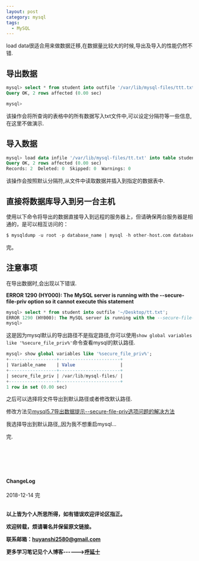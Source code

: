 ```yaml
---
layout: post
category: mysql
tags:
  - MySQL
---
```


load data很适合用来做数据迁移,在数据量比较大的时候,导出及导入的性能仍然不错.

## 导出数据

```SQL
mysql> select * from student into outfile '/var/lib/mysql-files/ttt.txt';
Query OK, 2 rows affected (0.00 sec)

mysql>
```

该操作会将所查询的表格中的所有数据写入txt文件中,可以设定分隔符等一些信息,在这里不做演示.

## 导入数据


```sql
mysql> load data infile '/var/lib/mysql-files/tt.txt' into table student;
Query OK, 2 rows affected (0.00 sec)
Records: 2  Deleted: 0  Skipped: 0  Warnings: 0
```

该操作会按照默认分隔符,从文件中读取数据并插入到指定的数据表中.


## 直接将数据库导入到另一台主机

使用以下命令将导出的数据直接导入到远程的服务器上，但请确保两台服务器是相通的，是可以相互访问的：
```SQL
$ mysqldump -u root -p database_name | mysql -h other-host.com database_name
```


完。

## 注意事项

在导出数据时,会出现以下错误.

**ERROR 1290 (HY000): The MySQL server is running with the --secure-file-priv option so it cannot execute this statement**

```sql
mysql> select * from student into outfile '~/Desktop/tt.txt';
ERROR 1290 (HY000): The MySQL server is running with the --secure-file-priv option so it cannot execute this statement
mysql>
```

这是因为mysql默认的导出路径不是指定路径,你可以使用`show global variables like '%secure_file_priv%'`命令查看mysql的默认路径.

```sql
mysql> show global variables like '%secure_file_priv%';
+------------------+-----------------------+
| Variable_name    | Value                 |
+------------------+-----------------------+
| secure_file_priv | /var/lib/mysql-files/ |
+------------------+-----------------------+
1 row in set (0.00 sec)

```

之后可以选择将文件导出到默认路径或者修改默认路径.

修改方法见<a href="https://blog.csdn.net/fdipzone/article/details/78634992">mysql5.7导出数据提示--secure-file-priv选项问题的解决方法</a>


我选择导出到默认路径,,因为我不想重启mysql...

完.

<br>
<br>
<br>
<br>
<h4>ChangeLog</h4>
2018-12-14 完
<br>
<br>

**以上皆为个人所思所得，如有错误欢迎评论区指正。**

**欢迎转载，烦请署名并保留原文链接。**

**联系邮箱：huyanshi2580@gmail.com**

**更多学习笔记见个人博客------><a href="{{ site.baseurl }}/">呼延十</a>**
